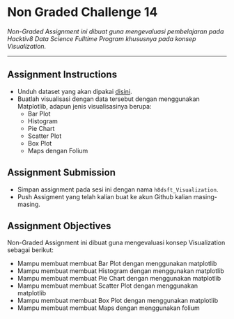 # Non Graded Challenge 14

_Non-Graded Assignment ini dibuat guna mengevaluasi pembelajaran pada Hacktiv8 Data Science Fulltime Program khususnya pada konsep Visualization._

---

## Assignment Instructions

- Unduh dataset yang akan dipakai [disini](https://www.kaggle.com/karangadiya/fifa19).
- Buatlah visualisasi dengan data tersebut dengan menggunakan Matplotlib, adapun jenis visualisasinya berupa:
  - Bar Plot
  - Histogram
  - Pie Chart
  - Scatter Plot
  - Box Plot
  - Maps dengan Folium

## Assignment Submission

- Simpan assignment pada sesi ini dengan nama `h8dsft_Visualization`.
- Push Assigment yang telah kalian buat ke akun Github kalian masing-masing.

## Assignment Objectives

Non-Graded Assignment ini dibuat guna mengevaluasi konsep Visualization sebagai berikut:

- Mampu membuat membuat Bar Plot dengan menggunakan matplotlib
- Mampu membuat membuat Histogram dengan menggunakan matplotlib
- Mampu membuat membuat Pie Chart dengan menggunakan matplotlib
- Mampu membuat membuat Scatter Plot dengan menggunakan matplotlib
- Mampu membuat membuat Box Plot dengan menggunakan matplotlib
- Mampu membuat membuat Maps dengan menggunakan folium
